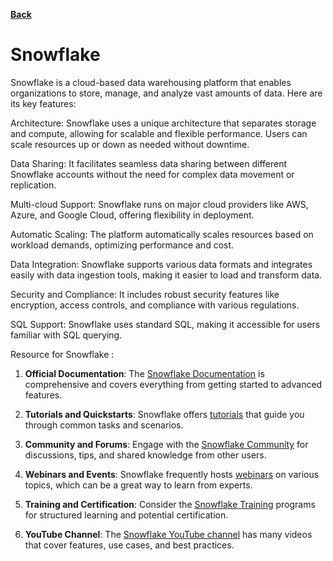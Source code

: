 [**Back**](/README.md/)

# Snowflake 

Snowflake is a cloud-based data warehousing platform that enables organizations to store, manage, and analyze vast amounts of data. Here are its key features:

Architecture: Snowflake uses a unique architecture that separates storage and compute, allowing for scalable and flexible performance. Users can scale resources up or down as needed without downtime.

Data Sharing: It facilitates seamless data sharing between different Snowflake accounts without the need for complex data movement or replication.

Multi-cloud Support: Snowflake runs on major cloud providers like AWS, Azure, and Google Cloud, offering flexibility in deployment.

Automatic Scaling: The platform automatically scales resources based on workload demands, optimizing performance and cost.

Data Integration: Snowflake supports various data formats and integrates easily with data ingestion tools, making it easier to load and transform data.

Security and Compliance: It includes robust security features like encryption, access controls, and compliance with various regulations.

SQL Support: Snowflake uses standard SQL, making it accessible for users familiar with SQL querying.

Resource for Snowflake :

1. **Official Documentation**: The [Snowflake Documentation](https://docs.snowflake.com/en/) is comprehensive and covers everything from getting started to advanced features.

2. **Tutorials and Quickstarts**: Snowflake offers [tutorials](https://docs.snowflake.com/en/user-guide/getting-started.html) that guide you through common tasks and scenarios.

3. **Community and Forums**: Engage with the [Snowflake Community](https://community.snowflake.com/) for discussions, tips, and shared knowledge from other users.

4. **Webinars and Events**: Snowflake frequently hosts [webinars](https://www.snowflake.com/webinars/) on various topics, which can be a great way to learn from experts.

5. **Training and Certification**: Consider the [Snowflake Training](https://www.snowflake.com/training/) programs for structured learning and potential certification.

6. **YouTube Channel**: The [Snowflake YouTube channel](https://www.youtube.com/c/snowflake) has many videos that cover features, use cases, and best practices.


